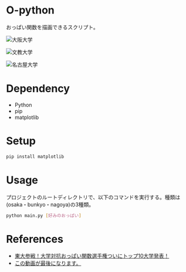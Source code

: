 # O-python

おっぱい関数を描画できるスクリプト。

![大阪大学](https://qiita-image-store.s3.ap-northeast-1.amazonaws.com/0/36927/634d3f70-d31f-00cf-5609-eb625231c03a.jpeg "大阪大学")

![文教大学](https://qiita-image-store.s3.ap-northeast-1.amazonaws.com/0/36927/a2247d02-bc91-7bd7-4253-67d7e83cbf3e.jpeg "文教大学")

![名古屋大学](https://qiita-image-store.s3.ap-northeast-1.amazonaws.com/0/36927/c6f9f498-4d70-5356-7ccd-083a43cf1fbf.jpeg "名古屋大学")


# Dependency

- Python
- pip
- matplotlib

# Setup

```bash
pip install matplotlib
```

# Usage
プロジェクトのルートディレクトリで、以下のコマンドを実行する。種類は(osaka・bunkyo・nagoya)の3種類。

```bash
python main.py [好みのおっぱい]
```

# References

- [東大参戦！大学対抗おっぱい関数選手権ついにトップ10大学発表！](https://youtu.be/sqcHd4tI99Y)
- [この動画が最後になります。](https://youtu.be/lTB6--nH5H4) 
